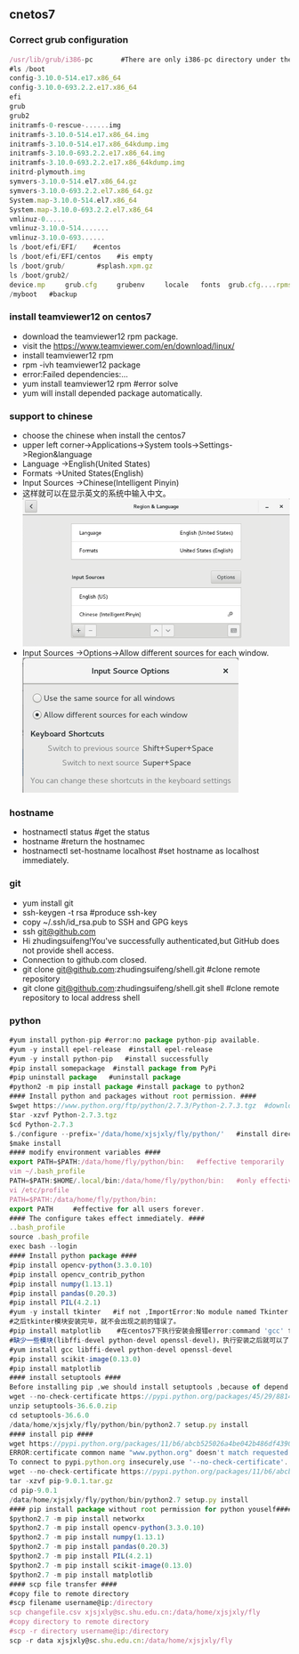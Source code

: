## cnetos7
### Correct grub configuration
```javascript
/usr/lib/grub/i386-pc       #There are only i386-pc directory under the grub
#ls /boot
config-3.10.0-514.e17.x86_64
config-3.10.0-693.2.2.e17.x86_64
efi
grub
grub2
initramfs-0-rescue-......img
initramfs-3.10.0-514.e17.x86_64.img 
initramfs-3.10.0-514.e17.x86_64kdump.img 
initramfs-3.10.0-693.2.2.e17.x86_64.img
initramfs-3.10.0-693.2.2.e17.x86_64kdump.img
initrd-plymouth.img 
symvers-3.10.0-514.el7.x86_64.gz 
symvers-3.10.0-693.2.2.el7.x86_64.gz
System.map-3.10.0-514.el7.x86_64
System.map-3.10.0-693.2.2.el7.x86_64
vmlinuz-0.....
vmlinuz-3.10.0-514.......
vmlinuz-3.10.0-693......
ls /boot/efi/EFI/    #centos 
ls /boot/efi/EFI/centos    #is empty
ls /boot/grub/        #splash.xpm.gz 
ls /boot/grub2/       
device.mp     grub.cfg     grubenv     locale   fonts  grub.cfg....rpmsave   i386-pc
/myboot   #backup
``` 
### install teamviewer12 on centos7
- download the teamviewer12 rpm package.
- visit the https://www.teamviewer.com/en/download/linux/
- install teamviewer12 rpm
- rpm -ivh teamviewer12 package
- error:Failed dependencies:...
- yum install teamviewer12 rpm #error solve
- yum will install depended package automatically.
### support to chinese
- choose the chinese when install the centos7
- upper left corner->Applications->System tools->Settings->Region&language
- Language ->English(United States)
- Formats ->United States(English)
- Input Sources ->Chinese(Intelligent Pinyin)
- 这样就可以在显示英文的系统中输入中文。  
![Input Sources](image/input.png)
- Input Sources ->Options->Allow different sources for each window.  
![Input Sources](image/input1.png)
### hostname
- hostnamectl status    #get the status
- hostname   #return the hostnamec
- hostnamectl set-hostname localhost   #set hostname as localhost immediately.
### git
- yum install git
- ssh-keygen -t rsa  #produce ssh-key
- copy ~/.ssh/id_rsa.pub to SSH and GPG keys
- ssh git@github.com 
- Hi zhudingsuifeng!You've successfully authenticated,but GitHub does not provide shell access.
- Connection to github.com closed.
- git clone git@github.com:zhudingsuifeng/shell.git #clone remote repository
- git clone git@github.com:zhudingsuifeng/shell.git shell #clone remote repository to local address shell 
### python
```javascript
#yum install python-pip #error:no package python-pip available.
#yum -y install epel-release  #install epel-release
#yum -y install python-pip   #install successfully
#pip install somepackage  #install package from PyPi
#pip uninstall package   #uninstall package
#python2 -m pip install package #install package to python2
#### Install python and packages without root permission. ####
$wget https://www.python.org/ftp/python/2.7.3/Python-2.7.3.tgz  #download the python2.7.3.tgz 
$tar -xzvf Python-2.7.3.tgz  
$cd Python-2.7.3
$./configure --prefix='/data/home/xjsjxly/fly/python/'   #install directory is /data/home/xjsjxly/fly/python/,--prefix specify the installation path.
$make install
#### modify environment variables ####
export PATH=$PATH:/data/home/fly/python/bin:   #effective temporarily
vim ~/.bash_profile 
PATH=$PATH:$HOME/.local/bin:/data/home/fly/python/bin:   #only effective for current user,forever.
vi /etc/profile
PATH=$PATH:/data/home/fly/python/bin:
export PATH     #effective for all users forever.
#### The configure takes effect immediately. ####
..bash_profile
source .bash_profile
exec bash --login
#### Install python package ####
#pip install opencv-python(3.3.0.10)
#pip install opencv_contrib_python
#pip install numpy(1.13.1)
#pip install pandas(0.20.3)
#pip install PIL(4.2.1)
#yum -y install tkinter   #if not ,ImportError:No module named Tkinter.
#之后tkinter模块安装完毕，就不会出现之前的错误了。
#pip install matplotlib    #在centos7下执行安装会报错error:command 'gcc' failed with exit status 1
#缺少一些模块(libffi-devel python-devel openssl-devel)，执行安装之后就可以了
#yum install gcc libffi-devel python-devel openssl-devel
#pip install scikit-image(0.13.0)
#pip install matplotlib
#### install setuptools ####
Before installing pip ,we should install setuptools ,because of depend.
wget --no-check-certificate https://pypi.python.org/packages/45/29/8814bf414e7cd1031e1a3c8a4169218376e284ea2553cc0822a6ea1c2d78/setuptools-36.6.0.zip#md5=74663b15117d9a2cc5295d76011e6fd1
unzip setuptools-36.6.0.zip
cd setuptools-36.6.0
/data/home/xjsjxly/fly/python/bin/python2.7 setup.py install 
#### install pip ####
wget https://pypi.python.org/packages/11/b6/abcb525026a4be042b486df43905d6893fb04f05aac21c32c638e939e447/pip-9.0.1.tar.gz#md5=35f01da33009719497f01a4ba69d63c9
ERROR:certificate common name "www.python.org" doesn't match requested host name "pypi.python.org".
To connect to pypi.python.org insecurely,use '--no-check-certificate'.
wget --no-check-certificate https://pypi.python.org/packages/11/b6/abcb525026a4be042b486df43905d6893fb04f05aac21c32c638e939e447/pip-9.0.1.tar.gz#md5=35f01da33009719497f01a4ba69d63c9
tar -xzvf pip-9.0.1.tar.gz
cd pip-9.0.1
/data/home/xjsjxly/fly/python/bin/python2.7 setup.py install
#### pip install package without root permission for python youself####
$python2.7 -m pip install networkx
$python2.7 -m pip install opencv-python(3.3.0.10)
$python2.7 -m pip install numpy(1.13.1)
$python2.7 -m pip install pandas(0.20.3)
$python2.7 -m pip install PIL(4.2.1)
$python2.7 -m pip install scikit-image(0.13.0)
$python2.7 -m pip install matplotlib
#### scp file transfer ####
#copy file to remote directory
#scp filename username@ip:/directory
scp changefile.csv xjsjxly@sc.shu.edu.cn:/data/home/xjsjxly/fly
#copy directory to remote directory
#scp -r directory username@ip:/directory
scp -r data xjsjxly@sc.shu.edu.cn:/data/home/xjsjxly/fly
``` 